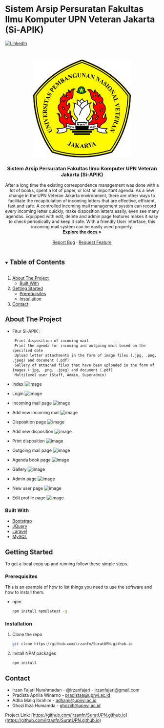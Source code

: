 # Sistem Arsip Persuratan Fakultas Ilmu Komputer UPN Veteran Jakarta (Si-APIK)
[![LinkedIn][linkedin-shield]][linkedin-url]



<!-- PROJECT LOGO -->
<br />
<p align="center">
  <a href="https://github.com/irzanfn/SuratUPN.github.io">
    <img src="public/img/Logo_UPNVJ.png" alt="Logo" width="320" height="320">
  </a>

  <h3 align="center">Sistem Arsip Persuratan Fakultas Ilmu Komputer UPN Veteran Jakarta (Si-APIK)</h3>

  <p align="center">
    After a long time the existing correspondence management was done with a lot of books, spent a lot of paper, or lost an important agenda. As a new change in the UPN Veteran Jakarta environment, there are other ways to facilitate the recapitulation of incoming letters that are effective, efficient, fast and safe. A controlled incoming mail management system can record every incoming letter quickly, make disposition letters easily, even see many agendas. Equipped with edit, delete and admin page features makes it easy to check periodically and keep it safe. With a friendly User Interface, this incoming mail system can be easily used properly.
    <br />
    <a href="https://github.com/irzanfn/SuratUPN.github.io"><strong>Explore the docs »</strong></a>
    <br />
    <br />
    <a href="https://github.com/irzanfn/SuratUPN.github.io/issues">Report Bug</a>
    ·
    <a href="https://github.com/irzanfn/SuratUPN.github.io/issues">Request Feature</a>
  </p>
</p>



<!-- TABLE OF CONTENTS -->
<details open="open">
  <summary><h2 style="display: inline-block">Table of Contents</h2></summary>
  <ol>
    <li>
      <a href="#about-the-project">About The Project</a>
      <ul>
        <li><a href="#built-with">Built With</a></li>
      </ul>
    </li>
    <li>
      <a href="#getting-started">Getting Started</a>
      <ul>
        <li><a href="#prerequisites">Prerequisites</a></li>
        <li><a href="#installation">Installation</a></li>
      </ul>
    </li>
    <li><a href="#contact">Contact</a></li>
  </ol>
</details>



<!-- ABOUT THE PROJECT -->
## About The Project
* Fitur Si-APIK :

       Print disposition of incoming mail
       Print the agenda for incoming and outgoing mail based on the specified date
       Upload letter attachments in the form of image files (.jpg, .png, .jpeg) and document (.pdf)
       Gallery of attached files that have been uploaded in the form of images (.jpg, .png, .jpeg) and document (.pdf)
       Multilevel user (Staff, Admin, Superadmin)


* Index
![image](https://user-images.githubusercontent.com/67045123/115532309-dfac5b00-a2bf-11eb-99b5-3d8b8613e173.png)

* Login
![image](https://user-images.githubusercontent.com/67045123/115536376-f05ed000-a2c3-11eb-907f-9a731061ad7a.png)

* Incoming mail page
![image](https://user-images.githubusercontent.com/67045123/115536602-2d2ac700-a2c4-11eb-874b-0e6d83378a45.png)

* Add new incoming mail
![image](https://user-images.githubusercontent.com/67045123/115536664-3fa50080-a2c4-11eb-9721-3e1e16cb59e7.png)

* Disposition page
![image](https://user-images.githubusercontent.com/67045123/115536735-4fbce000-a2c4-11eb-997a-faf9e935ebf9.png)

* Add new disposition
![image](https://user-images.githubusercontent.com/67045123/115536788-5d726580-a2c4-11eb-9919-51bd80134621.png)

* Print disposition
![image](https://user-images.githubusercontent.com/67045123/115536850-695e2780-a2c4-11eb-91e4-761165f438af.png)

* Outgoing mail page
![image](https://user-images.githubusercontent.com/67045123/115536905-75e28000-a2c4-11eb-81e5-2a9b468400ff.png)

* Agenda book page
![image](https://user-images.githubusercontent.com/67045123/115537037-9ca0b680-a2c4-11eb-9e7f-4dc908902f38.png)

* Gallery
![image](https://user-images.githubusercontent.com/67045123/115537075-a7f3e200-a2c4-11eb-84d0-1be6607269e6.png)

* Admin page
![image](https://user-images.githubusercontent.com/67045123/115537126-b4783a80-a2c4-11eb-9239-ad22cd014e80.png)

* New user page
![image](https://user-images.githubusercontent.com/67045123/115537168-bd690c00-a2c4-11eb-97da-2e800b6eb096.png)

* Edit profile page
![image](https://user-images.githubusercontent.com/67045123/115537192-c659dd80-a2c4-11eb-9fd1-f040c45a35ea.png)


### Built With

* [Bootstrap](https://getbootstrap.com)
* [JQuery](https://jquery.com)
* [Laravel](https://laravel.com)
* [MySQL](https://www.mysql.com/)


<!-- GETTING STARTED -->
## Getting Started

To get a local copy up and running follow these simple steps.

### Prerequisites

This is an example of how to list things you need to use the software and how to install them.
* npm
  ```sh
  npm install npm@latest -g
  ```

### Installation

1. Clone the repo
   ```sh
   git clone https://github.com/irzanfn/SuratUPN.github.io
   ```
2. Install NPM packages
   ```sh
   npm install
   ```

<!-- CONTACT -->
## Contact

* Irzan Fajari Nurahmadan - [@irzanfajari](https://twitter.com/irzanfajari) - irzanfajari@gmail.com
* Pradista Aprilia Winarno - pradistaa@upnvj.ac.id
* Adha Maliq Ibrahim - adhami@upnvj.ac.id
* Ghozi Ihza Humamda - ghoziih@upnvj.ac.id



Project Link: [https://github.com/irzanfn/SuratUPN.github.io](https://github.com/irzanfn/SuratUPN.github.io)


<!-- MARKDOWN LINKS & IMAGES -->
[linkedin-shield]: https://img.shields.io/badge/-LinkedIn-black.svg?style=for-the-badge&logo=linkedin&colorB=555
[linkedin-url]: https://www.linkedin.com/in/irzan-fajari-nurahmadan-92124280/
